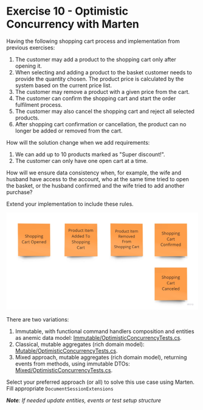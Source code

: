 # Exercise 10 - Optimistic Concurrency with Marten

Having the following shopping cart process and implementation from previous exercises:
1. The customer may add a product to the shopping cart only after opening it.
2. When selecting and adding a product to the basket customer needs to provide the quantity chosen. The product price is calculated by the system based on the current price list.
3. The customer may remove a product with a given price from the cart.
4. The customer can confirm the shopping cart and start the order fulfilment process.
5. The customer may also cancel the shopping cart and reject all selected products.
6. After shopping cart confirmation or cancellation, the product can no longer be added or removed from the cart.

How will the solution change when we add requirements:
1. We can add up to 10 products marked as "Super discount!".
2. The customer can only have one open cart at a time.

How will we ensure data consistency when, for example, the wife and husband have access to the account, who at the same time tried to open the basket, or the husband confirmed and the wife tried to add another purchase?

Extend your implementation to include these rules.

![events](./assets/events.jpg)

There are two variations:
1. Immutable, with functional command handlers composition and entities as anemic data model: [Immutable/OptimisticConcurrencyTests.cs](./Immutable/OptimisticConcurrencyTests.cs).
2. Classical, mutable aggregates (rich domain model): [Mutable/OptimisticConcurrencyTests.cs](./Mutable/OptimisticConcurrencyTests.cs).
3. Mixed approach, mutable aggregates (rich domain model), returning events from methods, using immutable DTOs: [Mixed/OptimisticConcurrencyTests.cs](./Mixed/OptimisticConcurrencyTests.cs).

Select your preferred approach (or all) to solve this use case using Marten. Fill appropriate `DocumentSessionExtensions`

_**Note**: If needed update entities, events or test setup structure_



